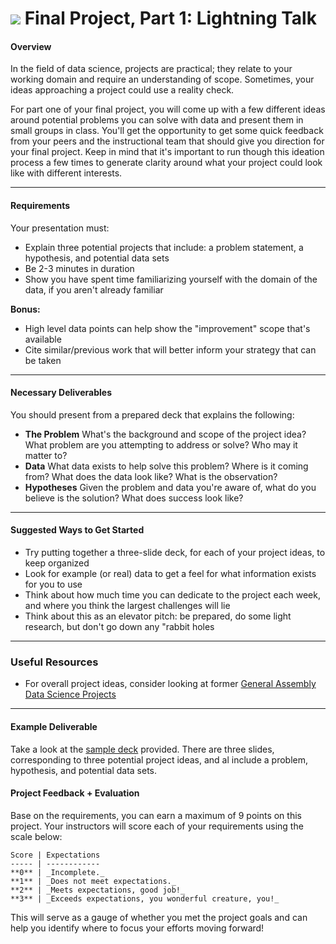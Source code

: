 # ![](https://ga-dash.s3.amazonaws.com/production/assets/logo-9f88ae6c9c3871690e33280fcf557f33.png) Final Project, Part 1: Lightning Talk

#### Overview

In the field of data science, projects are practical; they relate to your working domain and require an understanding of scope.  Sometimes, your ideas approaching a project could use a reality check.

For part one of your final project, you will come up with a few different ideas around potential problems you can solve with data and present them in small groups in class. You'll get the opportunity to get some quick feedback from your peers and the instructional team that should give you direction for your final project.  Keep in mind that it's important to run though this ideation process a few times to generate clarity around what your project could look like with different interests.

---

#### Requirements

Your presentation must:

* Explain three potential projects that include: a problem statement, a hypothesis, and potential data sets
* Be 2-3 minutes in duration
* Show you have spent time familiarizing yourself with the domain of the data, if you aren't already familiar

**Bonus:**

- High level data points can help show the "improvement" scope that's available
- Cite similar/previous work that will better inform your strategy that can be taken

---

#### Necessary Deliverables

You should present from a prepared deck that explains the following:

* **The Problem** What's the background and scope of the project idea? What problem are you attempting to address or solve? Who may it matter to?
* **Data** What data exists to help solve this problem? Where is it coming from? What does the data look like? What is the observation?
* **Hypotheses** Given the problem and data you're aware of, what do you believe is the solution? What does success look like?

---

#### Suggested Ways to Get Started

- Try putting together a three-slide deck, for each of your project ideas, to keep organized
- Look for example (or real) data to get a feel for what information exists for you to use
- Think about how much time you can dedicate to the project each week, and where you think the largest challenges will lie
- Think about this as an elevator pitch: be prepared, do some light research, but don't go down any "rabbit holes

---

### Useful Resources

- For overall project ideas, consider looking at former [General Assembly Data Science Projects](https://gallery.generalassemb.ly/DS?metro=)

---

#### Example Deliverable

Take a look at the [sample deck](#) provided.  There are three slides, corresponding to three potential project ideas, and al include a problem, hypothesis, and potential data sets.

#### Project Feedback + Evaluation

Base on the requirements, you can earn a maximum of 9 points on this project. Your instructors will score each of your requirements using the scale below:

    Score | Expectations
    ----- | ------------
    **0** | _Incomplete._
    **1** | _Does not meet expectations._
    **2** | _Meets expectations, good job!_
    **3** | _Exceeds expectations, you wonderful creature, you!_

 This will serve as a gauge of whether you met the project goals and can help you identify where to focus your efforts moving forward!
